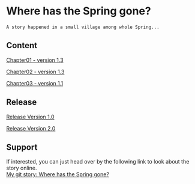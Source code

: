# Where has the Spring gone?
    A story happened in a small village among whole Spring...
    
## Content

[Chapter01 - version 1.3](chapter01.md)

[Chapter02 - version 1.3](chapter02.md)

[Chapter03 - version 1.1](chapter03.md)
## Release

[Release Version 1.0](https://github.com/WanyitYong/github-story-2019/releases/tag/v1.0)

[Release Version 2.0](https://github.com/WanyitYong/github-story-2019/releases/tag/v2.0)
## Support
If interested, you can just head over by the following link to look about the story online.<br />
    [My git story: Where has the Spring gone?](https://WanyitYong.github.io/github-story-2019)
